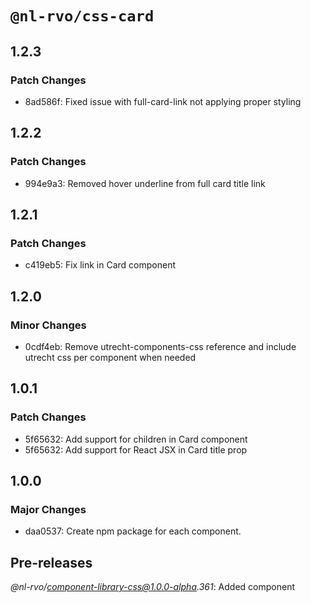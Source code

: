 # `@nl-rvo/css-card`

## 1.2.3

### Patch Changes

- 8ad586f: Fixed issue with full-card-link not applying proper styling

## 1.2.2

### Patch Changes

- 994e9a3: Removed hover underline from full card title link

## 1.2.1

### Patch Changes

- c419eb5: Fix link in Card component

## 1.2.0

### Minor Changes

- 0cdf4eb: Remove utrecht-components-css reference and include utrecht css per component when needed

## 1.0.1

### Patch Changes

- 5f65632: Add support for children in Card component
- 5f65632: Add support for React JSX in Card title prop

## 1.0.0

### Major Changes

- daa0537: Create npm package for each component.

## Pre-releases

_@nl-rvo/component-library-css@1.0.0-alpha.361_:
Added component
